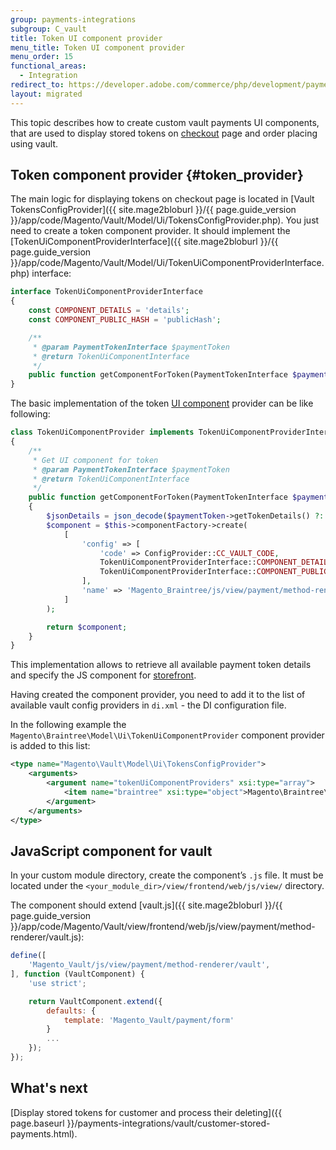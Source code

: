 ```yaml
---
group: payments-integrations
subgroup: C_vault
title: Token UI component provider
menu_title: Token UI component provider
menu_order: 15
functional_areas:
  - Integration
redirect_to: https://developer.adobe.com/commerce/php/development/payments-integrations/vault/token-ui-component-provider/
layout: migrated
---
```


This topic describes how to create custom vault payments UI components, that are used to  display stored tokens on [checkout](https://glossary.magento.com/checkout) page and order placing using vault.

## Token component provider {#token_provider}

The main logic for displaying tokens on checkout page is located in
[Vault TokensConfigProvider]({{ site.mage2bloburl }}/{{ page.guide_version }}/app/code/Magento/Vault/Model/Ui/TokensConfigProvider.php). You just need to create a token component provider. It should implement the
[TokenUiComponentProviderInterface]({{ site.mage2bloburl }}/{{ page.guide_version }}/app/code/Magento/Vault/Model/Ui/TokenUiComponentProviderInterface.php) interface:

```php
interface TokenUiComponentProviderInterface
{
    const COMPONENT_DETAILS = 'details';
    const COMPONENT_PUBLIC_HASH = 'publicHash';

    /**
     * @param PaymentTokenInterface $paymentToken
     * @return TokenUiComponentInterface
     */
    public function getComponentForToken(PaymentTokenInterface $paymentToken);
}
```

The basic implementation of the token [UI component](https://glossary.magento.com/ui-component) provider can be like following:

```php
class TokenUiComponentProvider implements TokenUiComponentProviderInterface
{
    /**
     * Get UI component for token
     * @param PaymentTokenInterface $paymentToken
     * @return TokenUiComponentInterface
     */
    public function getComponentForToken(PaymentTokenInterface $paymentToken)
    {
        $jsonDetails = json_decode($paymentToken->getTokenDetails() ?: '{}', true);
        $component = $this->componentFactory->create(
            [
                'config' => [
                    'code' => ConfigProvider::CC_VAULT_CODE,
                    TokenUiComponentProviderInterface::COMPONENT_DETAILS => $jsonDetails,
                    TokenUiComponentProviderInterface::COMPONENT_PUBLIC_HASH => $paymentToken->getPublicHash()
                ],
                'name' => 'Magento_Braintree/js/view/payment/method-renderer/vault'
            ]
        );

        return $component;
    }
}
```

This implementation allows to retrieve all available payment token details and specify the JS component for [storefront](https://glossary.magento.com/storefront).

Having created the component provider, you need to add it to the list of available vault config providers in `di.xml` - the DI configuration file.

In the following example the `Magento\Braintree\Model\Ui\TokenUiComponentProvider` component provider is added to this list:

```xml
<type name="Magento\Vault\Model\Ui\TokensConfigProvider">
    <arguments>
        <argument name="tokenUiComponentProviders" xsi:type="array">
            <item name="braintree" xsi:type="object">Magento\Braintree\Model\Ui\TokenUiComponentProvider</item>
        </argument>
    </arguments>
</type>
```

## JavaScript component for vault

In your custom module directory, create the component’s `.js` file. It must be located under the `<your_module_dir>/view/frontend/web/js/view/` directory.

The component should extend [vault.js]({{ site.mage2bloburl }}/{{ page.guide_version }}/app/code/Magento/Vault/view/frontend/web/js/view/payment/method-renderer/vault.js):

```javascript
define([
    'Magento_Vault/js/view/payment/method-renderer/vault',
], function (VaultComponent) {
    'use strict';

    return VaultComponent.extend({
        defaults: {
            template: 'Magento_Vault/payment/form'
        }
        ...
    });
});
```

## What's next

[Display stored tokens for customer and process their deleting]({{ page.baseurl }}/payments-integrations/vault/customer-stored-payments.html).
